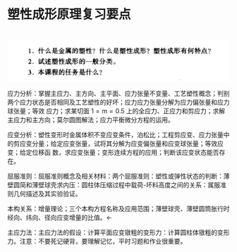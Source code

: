 # 塑性成形原理复习要点

# 

![1731221631627](image/期末考塑形成型复习要点/1731221631627.png)

应力分析：掌握主应力、主方向、主平面、应力张量不变量、工艺塑性概念；判别两个应力状态是否相同及工艺塑性的好坏；应力应力张量分解为应力偏张量和应力球张量；等效 应力；求某切面 $\mathrm{1{=}m{=}0.5}$ 上的全应力、正应力和剪应力；求解主应力和主方向；莫尔圆图解法；应力平衡微分方程的运用。

应变分析：塑性变形时金属体积不变应变条件，泊松比；工程剪应变、应力张量中的剪应变分量；给定应变张量，试将其分解为应变偏张量和应变球张量；等效应变；给定位移函 数，求应变张量；变形连续方程的应用；判断该应变状态能否存在。

屈服准则：屈服准则概念及相关材料：两个屈服准则：塑性或弹性状态的判断：薄壁圆简和薄壁球壳求内压：圆柱体压缩过程中载荷-坏料高度之间的关系：属服准则几何描述及其实验验证。

本构关系：增量理论；三个本构方程名称及应用范围；薄壁球壳、薄壁圆筒胀行时经向、纬向、径向应变增量的比值。←

主应力法：主应力法的假设：计算平面应变镦粗的变形力：计算圆柱体镦粗的变形力。注意：不要死记硬背，要理解记忆，平时习题和作业很重要。
